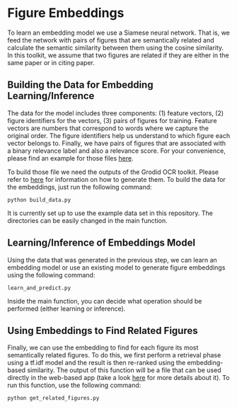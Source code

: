 # Figure Embeddings
To learn an embedding model we use a Siamese neural network. That is, we feed the network with pairs of figures that are semantically related and calculate the semantic similarity between them using the cosine similarity. In this toolkit, we assume that two figures are related if they are either in the same paper or in citing paper.


## Building the Data for Embedding Learning/Inference
The data for the model includes three components: (1) feature vectors, (2) figure identifiers for the vectors, (3) pairs of figures for training.
Feature vectors are numbers that correspond to words where we capture the original order. The figure identifiers help us understand to which figure each vector belongs to. Finally, we have pairs of figures that are associated with a binary relevance label and also a relevance score. For your convenience, please find an example for those files [here](https://github.com/saarku/fig-explorer/tree/master/figure-embeddings/example_embedding_dataset). 

To build those file we need the outputs of the Grodid OCR toolkit. Please refer to [here](https://github.com/saarku/fig-explorer/tree/master/pre-processing) for information on how to generate them.
To build the data for the embeddings, just run the following command:
```
python build_data.py
```
It is currently set up to use the example data set in this repository. The directories can be easily changed in the main function.

## Learning/Inference of Embeddings Model
Using the data that was generated in the previous step, we can learn an embedding model or use an existing model to generate figure embeddings using the following command:
```
learn_and_predict.py
```
Inside the main function, you can decide what operation should be performed (either learning or inference). 


## Using Embeddings to Find Related Figures
Finally, we can use the embedding to find for each figure its most semantically related figures. To do this, we first perform a retrieval phase using a tf.idf model and the result is then re-ranked using the embedding-based similarity. The output of this function will be a file that can be used directly in the web-based app (take a look [here](https://github.com/saarku/fig-explorer/tree/master/web-application) for more details about it). To run this function, use the following command:
```
python get_related_figures.py
```
